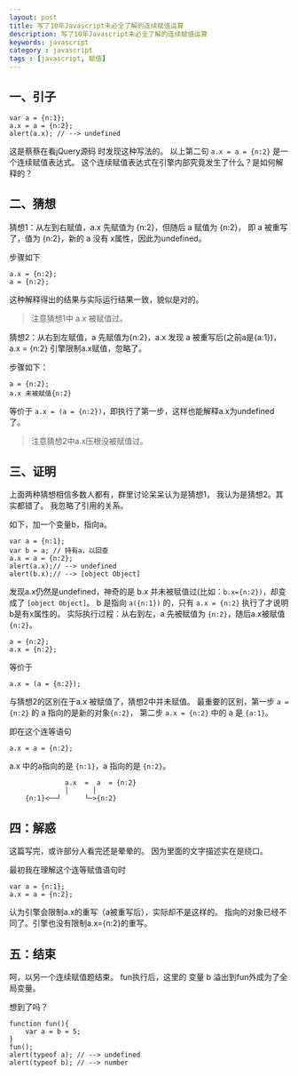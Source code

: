 ```yaml
---
layout: post
title: 写了10年Javascript未必全了解的连续赋值运算
description: 写了10年Javascript未必全了解的连续赋值运算
keywords: javascript
category : javascript
tags : [javascript, 赋值]
---
```


## 一、引子

    var a = {n:1};  
    a.x = a = {n:2};  
    alert(a.x); // --> undefined  
 
这是蔡蔡在看jQuery源码 时发现这种写法的。
以上第二句 `a.x = a = {n:2}` 是一个连续赋值表达式。
这个连续赋值表达式在引擎内部究竟发生了什么？是如何解释的？
 
## 二、猜想

猜想1：从左到右赋值，a.x 先赋值为 {n:2}，但随后 a 赋值为 {n:2}，
即 a 被重写了，值为 {n:2}，新的 a 没有 x属性，因此为undefined。

步骤如下
 
    a.x = {n:2};
    a = {n:2};
 
这种解释得出的结果与实际运行结果一致，貌似是对的。

> 注意猜想1中 a.x 被赋值过。
 
猜想2：从右到左赋值，a 先赋值为{n:2}，a.x 发现 a 被重写后(之前a是{a:1})，
a.x = {n:2} 引擎限制a.x赋值，忽略了。

步骤如下：
 
    a = {n:2};
    a.x 未被赋值{n:2}
 
等价于 `a.x = (a = {n:2})`，即执行了第一步，这样也能解释a.x为undefined了。

> 注意猜想2中a.x压根没被赋值过。
 
## 三、证明

上面两种猜想相信多数人都有，群里讨论呆呆认为是猜想1， 我认为是猜想2。其实都错了。
我忽略了引用的关系。

如下，加一个变量b，指向a。

    var a = {n:1};  
    var b = a; // 持有a，以回查  
    a.x = a = {n:2};  
    alert(a.x);// --> undefined  
    alert(b.x);// --> [object Object]  
 
发现a.x仍然是undefined，神奇的是 b.x 并未被赋值过(比如：`b.x={n:2})`，却变成了 `[object Object]`。
b 是指向 `a({n:1})` 的，只有 `a.x = {n:2}` 执行了才说明b是有x属性的。
实际执行过程：从右到左，a 先被赋值为 `{n:2}`，随后a.x被赋值 `{n:2}`。
 
    a = {n:2};
    a.x = {n:2};

等价于

    a.x = (a = {n:2});
 
与猜想2的区别在于a.x 被赋值了，猜想2中并未赋值。
最重要的区别，第一步 `a = {n:2}` 的 a 指向的是新的对象`{n:2}`， 第二步 `a.x = {n:2}` 中的 a 是 `{a:1}`。

即在这个连等语句

    a.x = a = {n:2};  
 
a.x 中的a指向的是 `{n:1}`，a 指向的是 `{n:2}`。

                  a.x  =  a  = {n:2}
                  │      │
        {n:1}<──┘      └─>{n:2}


## 四：解惑

这篇写完，或许部分人看完还是晕晕的。
因为里面的文字描述实在是绕口。

最初我在理解这个连等赋值语句时

    var a = {n:1};  
    a.x = a = {n:2};  
 
认为引擎会限制a.x的重写（a被重写后），实际却不是这样的。
指向的对象已经不同了。引擎也没有限制a.x={n:2}的重写。

## 五：结束

呵，以另一个连续赋值题结束。
fun执行后，这里的 变量 b 溢出到fun外成为了全局变量。

想到了吗？

    function fun(){  
        var a = b = 5;  
    }  
    fun();  
    alert(typeof a); // --> undefined  
    alert(typeof b); // --> number  
